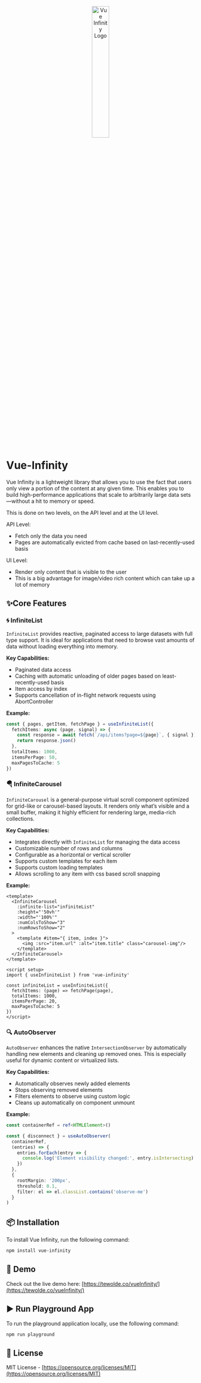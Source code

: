 <div align="center"><img src="https://tewolde.co/vi-logo.svg" alt="Vue Infinity Logo" style="width: 30%;"></div>

# Vue-Infinity
Vue Infinity is a lightweight library that allows you to use the fact that users only view a portion of the content at any given time. This enables you to build high-performance applications that scale to arbitrarily large data sets—without a hit to memory or speed.

This is done on two levels, on the API level and at the UI level.

API Level:
- Fetch only the data you need
- Pages are automatically evicted from cache based on last-recently-used basis

UI Level:
- Render only content that is visible to the user
- This is a big advantage for image/video rich content which can take up a lot of memory

## ✨Core Features

### 🌀 InfiniteList

`InfiniteList` provides reactive, paginated access to large datasets with full type support. It is ideal for applications that need to browse vast amounts of data without loading everything into memory.

**Key Capabilities:**

- Paginated data access
- Caching with automatic unloading of older pages based on least-recently-used basis
- Item access by index
- Supports cancellation of in-flight network requests using AbortController

**Example:**

```ts
const { pages, getItem, fetchPage } = useInfiniteList({
  fetchItems: async (page, signal) => {
    const response = await fetch(`/api/items?page=${page}`, { signal })
    return response.json()
  },
  totalItems: 1000,
  itemsPerPage: 50,
  maxPagesToCache: 5
})
```

### 🪂 InfiniteCarousel

`InfiniteCarousel` is a general-purpose virtual scroll component optimized for grid-like or carousel-based layouts. It renders only what’s visible and a small buffer, making it highly efficient for rendering large, media-rich collections.

**Key Capabilities:**

- Integrates directly with `InfiniteList` for managing the data access
- Customizable number of rows and columns
- Configurable as a horizontal or vertical scroller
- Supports custom templates for each item
- Supports custom loading templates
- Allows scrolling to any item with css based scroll snapping

**Example:**

```vue
<template>
  <InfiniteCarousel
    :infinite-list="infiniteList"
    :height="'50vh'"
    :width="'100%'"
    :numColsToShow="3"
    :numRowsToShow="2"
  >
    <template #item="{ item, index }">
      <img :src="item.url" :alt="item.title" class="carousel-img"/>
    </template>
  </InfiniteCarousel>
</template>

<script setup>
import { useInfiniteList } from 'vue-infinity'

const infiniteList = useInfiniteList({
  fetchItems: (page) => fetchPage(page),
  totalItems: 1000,
  itemsPerPage: 20,
  maxPagesToCache: 5
})
</script>
```

### 🔍 AutoObserver

`AutoObserver` enhances the native `IntersectionObserver` by automatically handling new elements and cleaning up removed ones. This is especially useful for dynamic content or virtualized lists.

**Key Capabilities:**

- Automatically observes newly added elements
- Stops observing removed elements
- Filters elements to observe using custom logic
- Cleans up automatically on component unmount

**Example:**

```ts
const containerRef = ref<HTMLElement>()

const { disconnect } = useAutoObserver(
  containerRef,
  (entries) => {
    entries.forEach(entry => {
      console.log('Element visibility changed:', entry.isIntersecting)
    })
  },
  {
    rootMargin: '200px',
    threshold: 0.1,
    filter: el => el.classList.contains('observe-me')
  }
)
```

## 📦 Installation

To install Vue Infinity, run the following command:

```bash
npm install vue-infinity
```

## 🚀 Demo

Check out the live demo here: [https://tewolde.co/vueInfinity/](https://tewolde.co/vueInfinity/)
## ▶️ Run Playground App

To run the playground application locally, use the following command:

```bash
npm run playground
```

## 📝 License

MIT License - [https://opensource.org/licenses/MIT](https://opensource.org/licenses/MIT)
